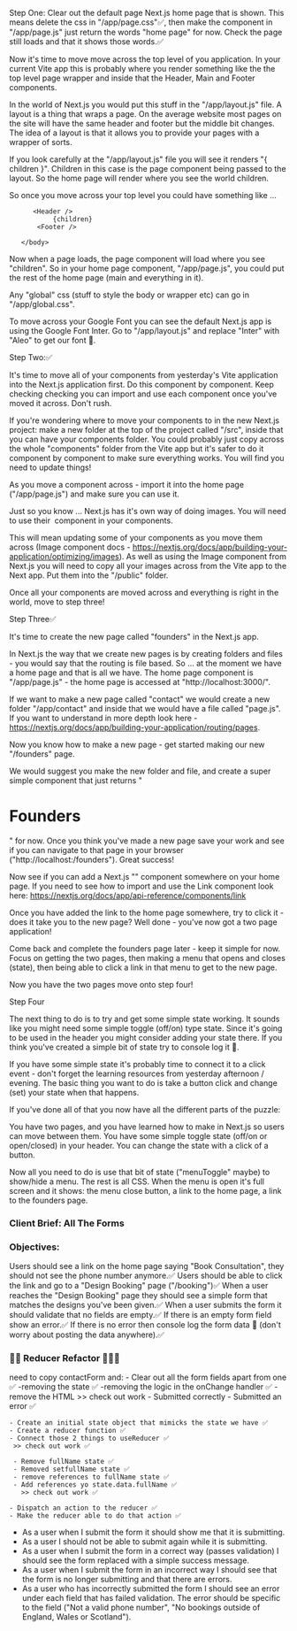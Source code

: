 Step One:
Clear out the default page Next.js home page that is shown. This means delete the css in "/app/page.css"✅, then make the component in "/app/page.js" just return the words "home page" for now. Check the page still loads and that it shows those words.✅

Now it's time to move move across the top level of you application. In your current Vite app this is probably where you render something like the the top level page wrapper and inside that the Header, Main and Footer components.

In the world of Next.js you would put this stuff in the "/app/layout.js" file. A layout is a thing that wraps a page. On the average website most pages on the site will have the same header and footer but the middle bit changes. The idea of a layout is that it allows you to provide your pages with a wrapper of sorts.

If you look carefully at the "/app/layout.js" file you will see it renders "{ children }". Children in this case is the page component being passed to the layout. So the home page will render where you see the world children.

So once you move across your top level you could have something like ...

<html lang="en">
      <body className={inter.className}>

          <Header />
               {children}
           <Footer />

       </body>

 </html>

Now when a page loads, the page component will load where you see "children". So in your home page component, "/app/page.js", you could put the rest of the home page (main and everything in it).

Any "global" css (stuff to style the body or wrapper etc) can go in "/app/global.css".

To move across your Google Font you can see the default Next.js app is using the Google Font Inter. Go to "/app/layout.js" and replace "Inter" with "Aleo" to get our font 🙂.

Step Two:✅

It's time to move all of your components from yesterday's Vite application into the Next.js application first. Do this component by component. Keep checking checking you can import and use each component once you've moved it across. Don't rush.

If you're wondering where to move your components to in the new Next.js project: make a new folder at the top of the project called "/src", inside that you can have your components folder. You could probably just copy across the whole "components" folder from the Vite app but it's safer to do it component by component to make sure everything works. You will find you need to update things!

As you move a component across - import it into the home page ("/app/page.js") and make sure you can use it.

Just so you know ... Next.js has it's own way of doing images. You will need to use their <Image /> component in your components.

This will mean updating some of your components as you move them across (Image component docs - https://nextjs.org/docs/app/building-your-application/optimizing/images). As well as using the Image component from Next.js you will need to copy all your images across from the Vite app to the Next app. Put them into the "/public" folder.

Once all your components are moved across and everything is right in the world, move to step three!

Step Three✅

It's time to create the new page called "founders" in the Next.js app.

In Next.js the way that we create new pages is by creating folders and files - you would say that the routing is file based. So ... at the moment we have a home page and that is all we have. The home page component is "/app/page.js" - the home page is accessed at "http://localhost:3000/".

If we want to make a new page called "contact" we would create a new folder "/app/contact" and inside that we would have a file called "page.js". If you want to understand in more depth look here - https://nextjs.org/docs/app/building-your-application/routing/pages.

Now you know how to make a new page - get started making our new "/founders" page.

We would suggest you make the new folder and file, and create a super simple component that just returns "<h1>Founders</h1>" for now. Once you think you've made a new page save your work and see if you can navigate to that page in your browser ("http://localhost:<PORT>/founders"). Great success!

Now see if you can add a Next.js "<Link href="/founders"></Link>" component somewhere on your home page. If you need to see how to import and use the Link component look here: https://nextjs.org/docs/app/api-reference/components/link

Once you have added the link to the home page somewhere, try to click it - does it take you to the new page? Well done - you've now got a two page application!

Come back and complete the founders page later - keep it simple for now. Focus on getting the two pages, then making a menu that opens and closes (state), then being able to click a link in that menu to get to the new page.

Now you have the two pages move onto step four!

Step Four

The next thing to do is to try and get some simple state working. It sounds like you might need some simple toggle (off/on) type state. Since it's going to be used in the header you might consider adding your state there. If you think you've created a simple bit of state try to console log it 🙂.

If you have some simple state it's probably time to connect it to a click event - don't forget the learning resources from yesterday afternoon / evening. The basic thing you want to do is take a button click and change (set) your state when that happens.

If you've done all of that you now have all the different parts of the puzzle:

You have two pages, and you have learned how to make <Links> in Next.js so users can move between them.
You have some simple toggle state (off/on or open/closed) in your header.
You can change the state with a click of a button.

Now all you need to do is use that bit of state ("menuToggle" maybe) to show/hide a menu. The rest is all CSS. When the menu is open it's full screen and it shows: the menu close button, a link to the home page, a link to the founders page.

### Client Brief: All The Forms

### Objectives:

Users should see a link on the home page saying "Book Consultation", they should not see the phone number anymore.✅
Users should be able to click the link and go to a "Design Booking" page ("/booking")✅
When a user reaches the "Design Booking" page they should see a simple form that matches the designs you've been given.✅
When a user submits the form it should validate that no fields are empty.✅
If there is an empty form field show an error.✅
If there is no error then console log the form data 🙂 (don't worry about posting the data anywhere).✅

### 👷🏾 Reducer Refactor 👷🏻‍♂️

need to copy contactForm and: - Clear out all the form fields apart from one ✅
-removing the state ✅
-removing the logic in the onChange handler ✅
-remove the HTML >> check out work - Submitted correctly - Submitted an error ✅

    - Create an initial state object that mimicks the state we have ✅
    - Create a reducer function ✅
    - Connect those 2 things to useReducer ✅
     >> check out work ✅

     - Remove fullName state ✅
     - Removed setfullName state ✅
     - remove references to fullName state ✅
     - Add references yo state.data.fullName ✅
       >> check out work ✅

    - Dispatch an action to the reducer ✅
    - Make the reducer able to do that action ✅




- As a user when I submit the form it should  show me that it is submitting.
- As a user I should not be able to submit again while it is submitting.
- As a user when I submit the form in a correct way (passes validation) I should see the form replaced with a simple success message.
- As a user when I submit the form in an incorrect way I should see that the form is no longer submitting and that there are errors.
- As a user who has incorrectly submitted the form I should see an error under each field that has failed validation. The error should be specific to the field ("Not a valid phone number", "No bookings outside of England, Wales or Scotland").
